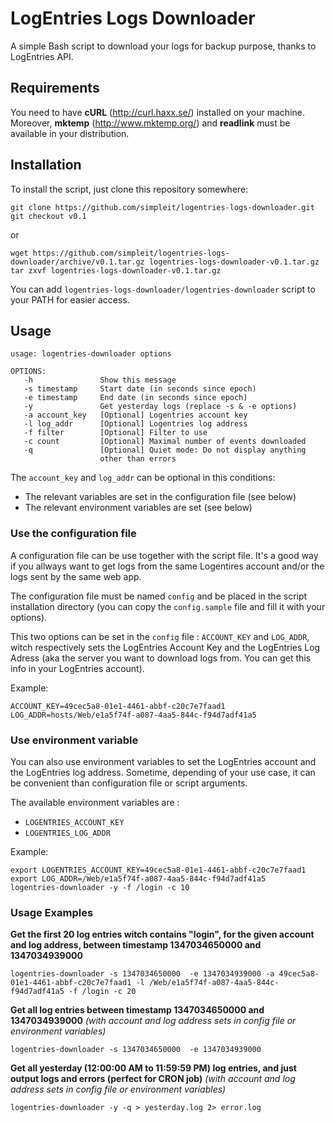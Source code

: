 LogEntries Logs Downloader
====================

A simple Bash script to download your logs for backup purpose, thanks to LogEntries API.

Requirements
---------------------

You need to have **cURL** (http://curl.haxx.se/) installed on your machine.
Moreover, **mktemp** (http://www.mktemp.org/) and **readlink** must be available in your distribution.

Installation
---------------------
To install the script, just clone this repository somewhere:

    git clone https://github.com/simpleit/logentries-logs-downloader.git
    git checkout v0.1

or

    wget https://github.com/simpleit/logentries-logs-downloader/archive/v0.1.tar.gz logentries-logs-downloader-v0.1.tar.gz
    tar zxvf logentries-logs-downloader-v0.1.tar.gz

You can add `logentries-logs-downloader/logentries-downloader` script to your PATH for easier access.

Usage
---------------------

    usage: logentries-downloader options

    OPTIONS:
       -h               Show this message
       -s timestamp     Start date (in seconds since epoch)
       -e timestamp     End date (in seconds since epoch)
       -y               Get yesterday logs (replace -s & -e options)
       -a account_key   [Optional] Logentries account key
       -l log_addr      [Optional] Logentries log address
       -f filter        [Optional] Filter to use
       -c count         [Optional] Maximal number of events downloaded
       -q               [Optional] Quiet mode: Do not display anything 
                        other than errors

The `account_key` and `log_addr` can be optional in this conditions:
*   The relevant variables are set in the configuration file (see below)
*   The relevant environment variables are set (see below)

### Use the configuration file  
A configuration file can be use together with the script file. It's a good way if you allways want to get logs from the same Logentires account and/or the logs sent by the same web app.

The configuration file must be named `config` and be placed in the script installation directory (you can copy the `config.sample` file and fill it with your options).

This two options can be set in the `config` file : `ACCOUNT_KEY` and `LOG_ADDR`, witch respectively sets the LogEntries Account Key and the LogEntries Log Adress (aka the server you want to download logs from. You can get this info in your LogEntries account).

Example:

    ACCOUNT_KEY=49cec5a8-01e1-4461-abbf-c20c7e7faad1
    LOG_ADDR=hosts/Web/e1a5f74f-a087-4aa5-844c-f94d7adf41a5

### Use environment variable

You can also use environment variables to set the LogEntries account and the LogEntries log address.
Sometime, depending of your use case, it can be convenient than configuration file or script arguments.

The available environment variables are :
*   `LOGENTRIES_ACCOUNT_KEY`
*   `LOGENTRIES_LOG_ADDR`

Example:

    export LOGENTRIES_ACCOUNT_KEY=49cec5a8-01e1-4461-abbf-c20c7e7faad1
    export LOG_ADDR=/Web/e1a5f74f-a087-4aa5-844c-f94d7adf41a5
    logentries-downloader -y -f /login -c 10

### Usage Examples

**Get the first 20 log entries witch contains "login", for the given account and log address, between timestamp 1347034650000 and 1347034939000**

    logentries-downloader -s 1347034650000	-e 1347034939000 -a 49cec5a8-01e1-4461-abbf-c20c7e7faad1 -l /Web/e1a5f74f-a087-4aa5-844c-f94d7adf41a5 -f /login -c 20

**Get all log entries between timestamp 1347034650000 and 1347034939000** *(with account and log address sets in config file or environment variables)*

    logentries-downloader -s 1347034650000	-e 1347034939000

**Get all yesterday (12:00:00 AM to 11:59:59 PM) log entries, and just output logs and errors (perfect for CRON job)** *(with account and log address sets in config file or environment variables)*

    logentries-downloader -y -q > yesterday.log 2> error.log
